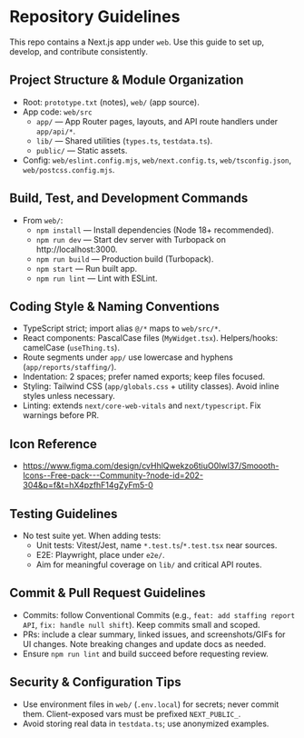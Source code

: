 # Repository Guidelines

This repo contains a Next.js app under `web`. Use this guide to set up, develop, and contribute consistently.

## Project Structure & Module Organization
- Root: `prototype.txt` (notes), `web/` (app source).
- App code: `web/src`
  - `app/` — App Router pages, layouts, and API route handlers under `app/api/*`.
  - `lib/` — Shared utilities (`types.ts`, `testdata.ts`).
  - `public/` — Static assets.
- Config: `web/eslint.config.mjs`, `web/next.config.ts`, `web/tsconfig.json`, `web/postcss.config.mjs`.

## Build, Test, and Development Commands
- From `web/`:
  - `npm install` — Install dependencies (Node 18+ recommended).
  - `npm run dev` — Start dev server with Turbopack on http://localhost:3000.
  - `npm run build` — Production build (Turbopack).
  - `npm start` — Run built app.
  - `npm run lint` — Lint with ESLint.

## Coding Style & Naming Conventions
- TypeScript strict; import alias `@/*` maps to `web/src/*`.
- React components: PascalCase files (`MyWidget.tsx`). Helpers/hooks: camelCase (`useThing.ts`).
- Route segments under `app/` use lowercase and hyphens (`app/reports/staffing/`).
- Indentation: 2 spaces; prefer named exports; keep files focused.
- Styling: Tailwind CSS (`app/globals.css` + utility classes). Avoid inline styles unless necessary.
- Linting: extends `next/core-web-vitals` and `next/typescript`. Fix warnings before PR.

## Icon Reference
- https://www.figma.com/design/cvHhlQwekzo6tiuO0Iwl37/Smoooth-Icons--Free-pack---Community-?node-id=202-304&p=f&t=hX4pzfhF14gZyFm5-0

## Testing Guidelines
- No test suite yet. When adding tests:
  - Unit tests: Vitest/Jest, name `*.test.ts`/`*.test.tsx` near sources.
  - E2E: Playwright, place under `e2e/`.
  - Aim for meaningful coverage on `lib/` and critical API routes.

## Commit & Pull Request Guidelines
- Commits: follow Conventional Commits (e.g., `feat: add staffing report API`, `fix: handle null shift`). Keep commits small and scoped.
- PRs: include a clear summary, linked issues, and screenshots/GIFs for UI changes. Note breaking changes and update docs as needed.
- Ensure `npm run lint` and build succeed before requesting review.

## Security & Configuration Tips
- Use environment files in `web/` (`.env.local`) for secrets; never commit them. Client-exposed vars must be prefixed `NEXT_PUBLIC_`.
- Avoid storing real data in `testdata.ts`; use anonymized examples.


